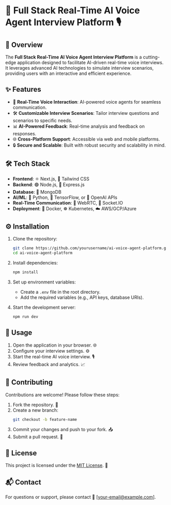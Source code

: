 # 🌟 Full Stack Real-Time AI Voice Agent Interview Platform 🎙️

## 📖 Overview
The **Full Stack Real-Time AI Voice Agent Interview Platform** is a cutting-edge application designed to facilitate AI-driven real-time voice interviews. It leverages advanced AI technologies to simulate interview scenarios, providing users with an interactive and efficient experience.

## ✨ Features
- 🎤 **Real-Time Voice Interaction**: AI-powered voice agents for seamless communication.
- 🛠️ **Customizable Interview Scenarios**: Tailor interview questions and scenarios to specific needs.
- 📊 **AI-Powered Feedback**: Real-time analysis and feedback on responses.
- 🌐 **Cross-Platform Support**: Accessible via web and mobile platforms.
- 🔒 **Secure and Scalable**: Built with robust security and scalability in mind.

## 🛠️ Tech Stack
- **Frontend**: ⚛️ Next.js, 🎨 Tailwind CSS
- **Backend**: 🟢 Node.js, 🚀 Express.js
- **Database**: 🍃 MongoDB
- **AI/ML**: 🐍 Python, 🔬 TensorFlow, or 🤖 OpenAI APIs
- **Real-Time Communication**: 📡 WebRTC, 🔗 Socket.IO
- **Deployment**: 🐳 Docker, ☸️ Kubernetes, ☁️ AWS/GCP/Azure

## ⚙️ Installation

1. Clone the repository:
    ```bash
    git clone https://github.com/yourusername/ai-voice-agent-platform.git
    cd ai-voice-agent-platform
    ```

2. Install dependencies:
    ```bash
    npm install
    ```

3. Set up environment variables:
    - Create a `.env` file in the root directory.
    - Add the required variables (e.g., API keys, database URIs).

4. Start the development server:
    ```bash
    npm run dev
    ```

## 🚀 Usage
1. Open the application in your browser. 🌐
2. Configure your interview settings. ⚙️
3. Start the real-time AI voice interview. 🎙️
4. Review feedback and analytics. 📈

## 🤝 Contributing
Contributions are welcome! Please follow these steps:
1. Fork the repository. 🍴
2. Create a new branch:
    ```bash
    git checkout -b feature-name
    ```
3. Commit your changes and push to your fork. 📤
4. Submit a pull request. 🔄

## 📜 License
This project is licensed under the [MIT License](LICENSE). 📄

## 📬 Contact
For questions or support, please contact 📧 [your-email@example.com].